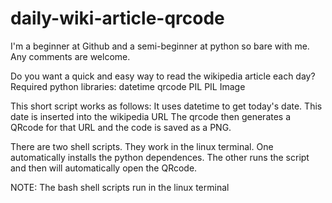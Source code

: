 # daily-wiki-article-qrcode
I'm a beginner at Github and a semi-beginner at python so bare with me. Any comments are welcome.

Do you want a quick and easy way to read the wikipedia article each day?
Required python libraries:
datetime
qrcode
PIL
PIL Image

This short script works as follows:
It uses datetime to get today's date.
This date is inserted into the wikipedia URL
The qrcode then generates a QRcode for that URL and the code is saved as a PNG.

There are two shell scripts. They work in the linux terminal.
One automatically installs the python dependences. 
The other runs the script and then will automatically open the QRcode. 

NOTE: The bash shell scripts run in the linux terminal
